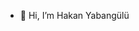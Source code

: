 - 👋 Hi, I’m Hakan Yabangülü


<!---
hakanyabangulu/hakanyabangulu is a ✨ special ✨ repository because its `README.md` (this file) appears on your GitHub profile.
You can click the Preview link to take a look at your changes.
--->
